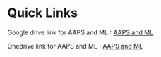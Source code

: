 
# Quick Links

Google drive link for AAPS and ML : 
[AAPS and ML](https://tinyurl.com/4da4enw9)

Onedrive link for AAPS and ML : 
[AAPS and ML](https://tinyurl.com/d2h3jyyc)


